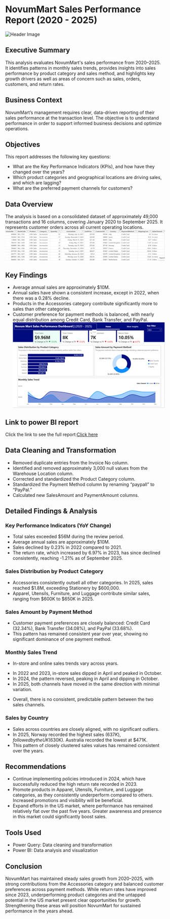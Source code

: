 # NovumMart Sales Performance Report (2020 - 2025)

![Header Image](header-mg.jpg)

## Executive Summary
This analysis evaluates NovumMart's sales performance from 2020–2025. It identifies patterns in monthly sales trends, provides insights into sales performance by product category and sales method, and highlights key growth drivers as well as areas of concern such as sales, orders, customers, and return rates.

## Business Context
NovumMart’s management requires clear, data-driven reporting of their sales performance at the transaction level. The objective is to understand performance in order to support informed business decisions and optimize operations.

## Objectives
This report addresses the following key questions:
-  What are the Key Performance Indicators (KPIs), and how have they changed over the years?
-  Which product categories and geographical locations are driving sales, and which are lagging?
- What are the preferred payment channels for customers?

## Data Overview
The analysis is based on a consolidated dataset of approximately 49,000 transactions and 16 columns, covering January 2020 to September 2025. It represents customer orders across all current operating locations.
![Data Preview](data-preview.png)

## Key Findings
- Average annual sales are approximately $10M.
- Annual sales have shown a consistent increase, except in 2022, when there was a 0.28% decline.
- Products in the Accessories category contribute significantly more to sales than other categories.
- Customer preference for payment methods is balanced, with nearly equal distribution among Credit Card, Bank Transfer, and PayPal.
![Dashboard](dashboard.png)

## Link to power BI report
Click the link to see the full report:[Click here](https://app.powerbi.com/view?r=eyJrIjoiYjk5OTIzNDctN2FmMy00MDc3LTliNDctMGVjNDYzNjZhNTkzIiwidCI6IjI5OWFjNjdkLWIzN2UtNDhhMC1iZDI2LTlkYTcwMjgwYTEyZCJ9)

## Data Cleaning and Transformation
- Removed duplicate entries from the Invoice No column.
- Identified and removed approximately 3,000 null values from the Warehouse Location column.
- Corrected and standardized the Product Category column.
- Standardized the Payment Method column by renaming “paypall” to “PayPal.”
- Calculated new SalesAmount and PaymentAmount columns.

## Detailed Findings & Analysis
### Key Performance Indicators (YoY Change)
- Total sales exceeded $56M during the review period.
- Average annual sales are approximately $10M.
- Sales declined by 0.23% in 2022 compared to 2021.
- The return rate, which increased by 6.97% in 2023, has since declined consistently, reaching -1.21% as of September 2025.
### Sales Distribution by Product Category
- Accessories consistently outsell all other categories. In 2025, sales reached $1.8M, exceeding Stationery by $600,000.
- Apparel, Utensils, Furniture, and Luggage contribute similar sales, ranging from $600K to $650K in 2025.
### Sales Amount by Payment Method
- Customer payment preferences are closely balanced: Credit Card (32.34%), Bank Transfer (34.08%), and PayPal (33.68%).
- This pattern has remained consistent year over year, showing no significant dominance of one payment method.
### Monthly Sales Trend
- In-store and online sales trends vary across years.
* In 2022 and 2023, in-store sales dipped in April and peaked in October.
* In 2024, the pattern reversed, peaking in April and dipping in October.
* In 2025, both channels have moved in the same direction with minimal variation.
- Overall, there is no consistent, predictable pattern between the two sales channels.
### Sales by Country
- Sales across countries are closely aligned, with no significant outliers.
- In 2025, Norway recorded the highest sales ($637K), followed by the UK ($630K). Australia recorded the lowest at $471K.
- This pattern of closely clustered sales values has remained consistent over the years.

## Recommendations
- Continue implementing policies introduced in 2024, which have successfully reduced the high return rate recorded in 2023.
- Promote products in Apparel, Utensils, Furniture, and Luggage categories, as they consistently underperform compared to others. Increased promotions and visibility will be beneficial.
- Expand efforts in the US market, where performance has remained relatively flat over the past five years. Greater awareness and presence in this market could significantly boost sales.

## Tools Used
- Power Query: Data cleaning and transformation
- Power BI: Data analysis and visualization

## Conclusion
NovumMart has maintained steady sales growth from 2020–2025, with strong contributions from the Accessories category and balanced customer preferences across payment methods. While return rates have improved since 2023, underperforming product categories and the untapped potential in the US market present clear opportunities for growth. Strengthening these areas will position NovumMart for sustained performance in the years ahead.


